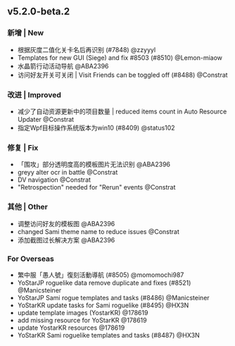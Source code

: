 ## v5.2.0-beta.2

### 新增 | New

- 根据灰度二值化关卡名后再识别 (#7848) @zzyyyl
- Templates for new GUI (Siege) and fix #8503 (#8510) @Lemon-miaow
- 水晶箭行动活动导航 @ABA2396
- 访问好友开关可关闭 | Visit Friends can be toggled off (#8488) @Constrat

### 改进 | Improved

- 减少了自动资源更新中的项目数量 | reduced items count in Auto Resource Updater @Constrat
- 指定Wpf目标操作系统版本为win10 (#8409) @status102

### 修复 | Fix

- 「围攻」部分透明度高的模板图片无法识别 @ABA2396
- greyy alter ocr in battle @Constrat
- DV navigation @Constrat
- "Retrospection" needed for "Rerun" events @Constrat

### 其他 | Other

- 调整访问好友的模板图 @ABA2396
- changed Sami theme name to reduce issues @Constrat
- 添加截图过长解决方案 @ABA2396

### For Overseas

- 繁中服「愚人號」復刻活動導航 (#8505) @momomochi987
- YoStarJP roguelike data remove duplicate and fixes (#8521) @Manicsteiner
- YoStarJP Sami rogue templates and tasks (#8486) @Manicsteiner
- YoStarKR update tasks for Sami roguelike  (#8495) @HX3N
- update template images (YostarKR) @178619
- add missing resource for YoStarKR @178619
- update YostarKR resources @178619
- YoStarKR Sami roguelike templates and tasks (#8487) @HX3N

